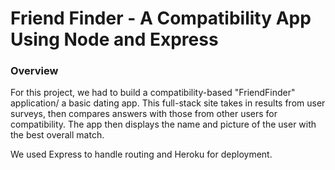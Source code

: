 # Friend Finder - A Compatibility App Using Node and Express

### Overview

For this project, we had to build a compatibility-based "FriendFinder" application/ a basic dating app. This full-stack site takes in results from user surveys, then compares answers with those from other users for compatibility. The app then displays the name and picture of the user with the best overall match.

We used Express to handle routing and Heroku for deployment.
